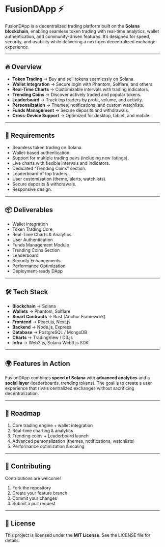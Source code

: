 # FusionDApp ⚡  

FusionDApp is a decentralized trading platform built on the **Solana blockchain**, enabling seamless token trading with real-time analytics, wallet authentication, and community-driven features. It’s designed for speed, security, and usability while delivering a next-gen decentralized exchange experience.  

---

## 🔥 Overview  
- **Token Trading** → Buy and sell tokens seamlessly on Solana.  
- **Wallet Integration** → Secure login with Phantom, Solflare, and others.  
- **Real-Time Charts** → Customizable intervals with trading indicators.  
- **Trending Coins** → Discover actively traded and popular tokens.  
- **Leaderboard** → Track top traders by profit, volume, and activity.  
- **Personalization** → Themes, notifications, and custom watchlists.  
- **Funds Management** → Secure deposits and withdrawals.  
- **Cross-Device Support** → Optimized for desktop, tablet, and mobile.  

---

## 📌 Requirements  
- Seamless token trading on Solana.  
- Wallet-based authentication.  
- Support for multiple trading pairs (including new listings).  
- Live charts with flexible intervals and indicators.  
- Dedicated “Trending Coins” section.  
- Leaderboard of top traders.  
- User customization (theme, alerts, watchlists).  
- Secure deposits & withdrawals.  
- Responsive design.  

---

## 📦 Deliverables  
- Wallet Integration  
- Token Trading Core  
- Real-Time Charts & Analytics  
- User Authentication  
- Funds Management Module  
- Trending Coins Section  
- Leaderboard  
- Security Enhancements  
- Performance Optimization  
- Deployment-ready DApp  

---

## 🛠️ Tech Stack  
- **Blockchain** → Solana  
- **Wallets** → Phantom, Solflare  
- **Smart Contracts** → Rust (Anchor Framework)  
- **Frontend** → React.js, Next.js  
- **Backend** → Node.js, Express  
- **Database** → PostgreSQL / MongoDB  
- **Charts** → TradingView / D3.js  
- **Infra** → Web3.js, Solana Web3.js SDK  

---

## 🌍 Features in Action  
FusionDApp combines **speed of Solana** with **advanced analytics** and a **social layer** (leaderboards, trending tokens). The goal is to create a user experience that rivals centralized exchanges without sacrificing decentralization.  

---

## 📅 Roadmap  
1. Core trading engine + wallet integration  
2. Real-time charting & analytics  
3. Trending coins + Leaderboard launch  
4. Advanced personalization (themes, notifications, watchlists)  
5. Performance optimization & scaling  

---

## 🤝 Contributing  
Contributions are welcome!  
1. Fork the repository  
2. Create your feature branch  
3. Commit your changes  
4. Submit a pull request  

---

## 📜 License  
This project is licensed under the **MIT License**. See the LICENSE file for details.  
